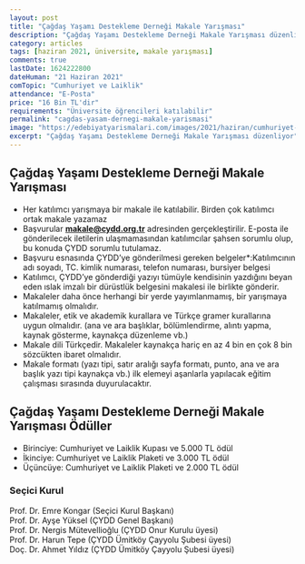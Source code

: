 ```yaml
---
layout: post
title: "Çağdaş Yaşamı Destekleme Derneği Makale Yarışması"
description: "Çağdaş Yaşamı Destekleme Derneği Makale Yarışması düzenliyor"
category: articles
tags: [haziran 2021, üniversite, makale yarışması]
comments: true
lastDate: 1624222800 
dateHuman: "21 Haziran 2021"
comTopic: "Cumhuriyet ve Laiklik"
attendance: "E-Posta"
price: "16 Bin TL'dir"
requirements: "Üniversite öğrencileri katılabilir"
permalink: "cagdas-yasam-dernegi-makale-yarismasi"
image: "https://edebiyatyarismalari.com/images/2021/haziran/cumhuriyet-laiklik-makale-yarismasi.jpg"
excerpt: "Çağdaş Yaşamı Destekleme Derneği Makale Yarışması düzenliyor"
---
```


## Çağdaş Yaşamı Destekleme Derneği Makale Yarışması
- Her katılımcı yarışmaya bir makale ile katılabilir. Birden çok katılımcı ortak makale yazamaz
- Başvurular **makale@cydd.org.tr** adresinden gerçekleştirilir. E-posta ile gönderilecek iletilerin ulaşmamasından katılımcılar şahsen sorumlu olup, bu konuda ÇYDD sorumlu tutulamaz.
- Başvuru esnasında ÇYDD’ye gönderilmesi gereken belgeler*:Katılımcının adı soyadı, TC. kimlik numarası, telefon numarası, bursiyer belgesi
- Katılımcı, ÇYDD’ye gönderdiği yazıyı tümüyle kendisinin yazdığını beyan eden ıslak imzalı bir dürüstlük belgesini  makalesi ile birlikte gönderir.
- Makaleler daha önce herhangi bir yerde yayımlanmamış, bir yarışmaya katılmamış olmalıdır.
- Makaleler, etik ve akademik kurallara ve Türkçe gramer kurallarına uygun olmalıdır. (ana ve ara başlıklar, bölümlendirme, alıntı yapma, kaynak gösterme, kaynakça düzenleme vb.)
- Makale dili Türkçedir. Makaleler kaynakça hariç en az 4 bin en çok 8 bin sözcükten ibaret olmalıdır. 
- Makale formatı (yazı tipi, satır aralığı sayfa formatı, punto, ana ve ara başlık yazı tipi kaynakça vb.) ilk elemeyi aşanlarla yapılacak eğitim çalışması sırasında duyurulacaktır.

## Çağdaş Yaşamı Destekleme Derneği Makale Yarışması Ödüller
- Birinciye: Cumhuriyet ve Laiklik Kupası ve 5.000 TL ödül 
- İkinciye: Cumhuriyet ve Laiklik Plaketi ve 3.000 TL ödül
- Üçüncüye: Cumhuriyet ve Laiklik Plaketi ve 2.000 TL ödül 

### Seçici Kurul
Prof. Dr. Emre Kongar (Seçici Kurul Başkanı)  
Prof. Dr. Ayşe  Yüksel (ÇYDD Genel Başkanı)  
Prof. Dr. Nergis Mütevellioğlu (ÇYDD Onur Kurulu üyesi)  
Prof. Dr. Harun Tepe (ÇYDD Ümitköy Çayyolu Şubesi üyesi)  
Doç. Dr. Ahmet Yıldız (ÇYDD Ümitköy Çayyolu Şubesi üyesi)